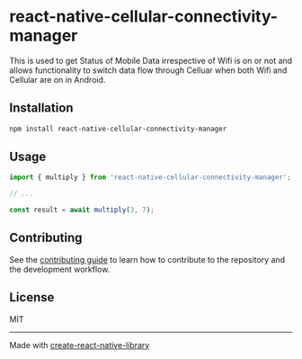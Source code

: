 # react-native-cellular-connectivity-manager

This is used to get Status of Mobile Data irrespective of Wifi is on or not and allows functionality to switch data flow through Celluar when both Wifi and Cellular are on in Android.

## Installation

```sh
npm install react-native-cellular-connectivity-manager
```

## Usage

```js
import { multiply } from 'react-native-cellular-connectivity-manager';

// ...

const result = await multiply(3, 7);
```

## Contributing

See the [contributing guide](CONTRIBUTING.md) to learn how to contribute to the repository and the development workflow.

## License

MIT

---

Made with [create-react-native-library](https://github.com/callstack/react-native-builder-bob)
